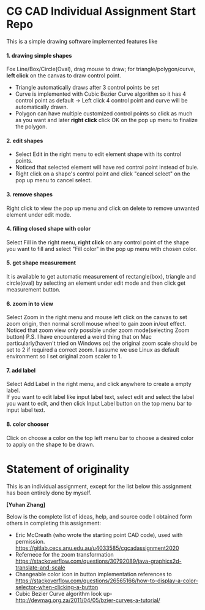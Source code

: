 # CG CAD Individual Assignment Start Repo

This is a simple drawing software implemented features like 
#### 1. drawing simple shapes<br/>
  Fox Line/Box/Circle(Oval), drag mouse to draw; for triangle/polygon/curve, **left click** on the canvas to draw control point.<br/>
  - Triangle automatically draws after 3 control points be set<br/>
  - Curve is implemented with Cubic Bezier Curve algorithm so it has 4 control point as default -> Left click 4 control point and curve will be automatically drawn.<br/>
  - Polygon can have multiple customized control points so click as much as you want and later **right click** click OK on the pop up menu to finalize the polygon.<br/>
#### 2. edit shapes
  - Select Edit in the right menu to edit element shape with its control points.<br/>
  - Noticed that selected element will have red control point instead of bule.<br/>
  - Right click on a shape's control point and click "cancel select" on the pop up menu to cancel select. 
#### 3. remove shapes
  Right click to view the pop up menu and click on delete to remove unwanted element under edit mode.
#### 4. filling closed shape with color
  Select Fill in the right menu, **right click** on any control point of the shape you want to fill and select "Fill color" in the pop up menu with chosen color.
#### 5. get shape measurement
  It is available to get automatic measurement of rectangle(box), triangle and circle(oval) by selecting an element under edit mode and then click get measurement button.
#### 6. zoom in to view
  Select Zoom in the right menu and mouse left click on the canvas to set zoom origin, then normal scroll mouse wheel to gain zoon in/out effect.<br/>
  Noticed that zoom view only possible under zoom mode(selecting Zoom button)
  P.S. I have encountered a weird thing that on Mac particularly(haven't tried on Windows os) the original zoom scale should be set to 2 if required a correct zoom. I assume we use Linux as default environment so I set original zoom scaler to 1. 
#### 7. add label
  Select Add Label in the right menu, and click anywhere to create a empty label.<br/>
  If you want to edit label like input label text, select edit and select the label you want to edit, and then click Input Label button on the top menu bar to input label text.
#### 8. color chooser
  Click on choose a color on the top left menu bar to choose a desired color to apply on the shape to be drawn.




# Statement of originality 

This is an individual assignment, except for the list below this assignment has been entirely done by myself.

**[Yuhan Zhang]**
 
Below is the complete list of ideas, help, and source code I obtained form others in completing this assignment:
+ Eric McCreath (who wrote the starting point CAD code),  used with permission. https://gitlab.cecs.anu.edu.au/u4033585/cgcadassignment2020 
+ Refernece for the zoom transformation https://stackoverflow.com/questions/30792089/java-graphics2d-translate-and-scale
+ Changeable color icon in button implementation references to https://stackoverflow.com/questions/26565166/how-to-display-a-color-selector-when-clicking-a-button
+ Cubic Bezier Curve algorithm look up- http://devmag.org.za/2011/04/05/bzier-curves-a-tutorial/